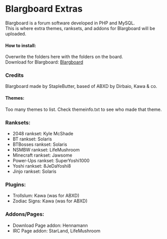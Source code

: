 # Blargboard Extras

Blargboard is a forum software developed in PHP and MySQL.  
This is where extra themes, ranksets, and addons for Blargboard will be uploaded.  
#### How to install:  
Overwrite the folders here with the folders on the board.  
Download for Blargboard: [Blargboard](http://github.com/StapleButter/Blargboard/)
### Credits  
Blargboard made by StapleButter, based of ABXD by Dirbaio, Kawa & co.

#### Themes:  
Too many themes to list. Check themeinfo.txt to see who made that theme.  

### Ranksets:  

- 2048 rankset: Kyle McShade  
- BT rankset: Solaris  
- BTBosses rankset: Solaris  
- NSMBW rankset: LifeMushroom  
- Minecraft rankset: Jawsome  
- Power-Ups rankset: SuperYoshi1000  
- Yoshi rankset: 8JeDaYoshi8  
- Jinjo rankset: Solaris  

### Plugins:  

- Trollslum: Kawa (was for ABXD)  
- Zodiac Signs: Kawa (was for ABXD)  

### Addons/Pages:  
- Download Page addon: Hennamann  
- IRC Page addon: StarLand, LifeMushroom  

